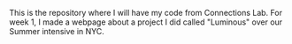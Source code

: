 This is the repository where I will have my code from Connections Lab.
For week 1, I made a webpage about a project I did called "Luminous" over our Summer intensive in NYC.
